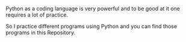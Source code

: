 Python as a coding language is very powerful and to be good at it one requires a lot of practice.

So I practice different programs using Python and you can find those programs in this Repository.
